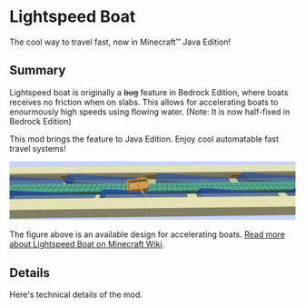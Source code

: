 # Lightspeed Boat

The cool way to travel fast, now in Minecraft™ Java Edition!

## Summary

Lightspeed boat is originally a ~~bug~~ feature in Bedrock Edition, where boats receives no friction when on slabs. This allows for accelerating boats to enourmously high speeds using flowing water. (Note: It is now half-fixed in Bedrock Edition)

This mod brings the feature to Java Edition. Enjoy cool automatable fast travel systems!

![](./img/horizontal.png)

The figure above is an available design for accelerating boats. [Read more about Lightspeed Boat on Minecraft Wiki](https://minecraft.fandom.com/zh/wiki/%E6%95%99%E7%A8%8B/%E5%85%89%E9%80%9F%E8%88%B9).

## Details

Here's technical details of the mod.
